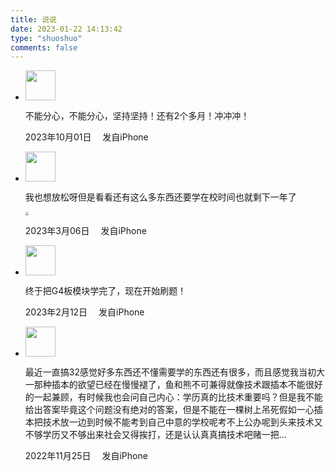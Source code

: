```yaml
---
title: 说说
date: 2023-01-22 14:13:42
type: "shuoshuo"
comments: false
---
```


<link rel="stylesheet" href="https://image-1309791158.cos.ap-guangzhou.myqcloud.com/butterfly/css/shuoshuo.css"
    media="all" onload="this.media='all'">
<link href="https://cdn.bootcdn.net/ajax/libs/font-awesome/4.7.0/css/font-awesome.min.css" rel="stylesheet" media="all" onload="this.media='all'">    

<div id="primary" class="content-area">
    <main id="main" class="site-main" role="main">
        <div id="shuoshuo_content">
            <ul class="cbp_tmtimeline">     
                <li>
                    <span class="shuoshuo_author_img">
                    <img src="https://image-1309791158.cos.ap-guangzhou.myqcloud.com/其他/微信图片_20231008142657.webp"
                            class="avatar avatar-48 zhuan" width="48" height="48">
                    </span>
                    <div class="cbp_tmlabel">
                        <p></p>
                        <p>不能分心，不能分心，坚持坚持！还有2个多月！冲冲冲！</p>
                        <p></p>
                        <p class="shuoshuo_time"><i class="fa fa-clock-o"></i>
                            <span id="masked">2023年10月01日</span>&emsp;<i class="fas fa-mobile-alt"></i> <span id="masked">发自iPhone</span>
                        </p>
                    </div>
                </li>                                              
                <li>
                    <span class="shuoshuo_author_img">
                    <img src="https://image-1309791158.cos.ap-guangzhou.myqcloud.com/其他/微信图片_20231008142657.webp"
                            class="avatar avatar-48 zhuan" width="48" height="48">
                    </span>
                    <div class="cbp_tmlabel">
                        <p></p>
                        <p>我也想放松呀但是看看还有这么多东西还要学在校时间也就剩下一年了</p>
                        <img src="https://image-1309791158.cos.ap-guangzhou.myqcloud.com/其他/微信图片_20230306094034.webp" alt=" " style="zoom:33%;" />
                        <p></p>
                        <p class="shuoshuo_time"><i class="fa fa-clock-o"></i>
                            <span id="masked">2023年3月06日</span>&emsp;<i class="fas fa-mobile-alt"></i> <span id="masked">发自iPhone</span>
                        </p>
                    </div>
                </li>             
                <li> 
                    <span class="shuoshuo_author_img">
                    <img src="https://image-1309791158.cos.ap-guangzhou.myqcloud.com/其他/微信图片_20231008142657.webp"
                            class="avatar avatar-48 zhuan" width="48" height="48">
                    </span>
                    <div class="cbp_tmlabel">
                        <p></p>
                        <p>终于把G4板模块学完了，现在开始刷题！</p>
                        <p></p>
                        <p class="shuoshuo_time"><i class="fa fa-clock-o"></i>
                            <span id="masked">2023年2月12日</span>&emsp;<i class="fas fa-mobile-alt"></i> <span id="masked">发自iPhone</span>
                        </p>
                    </div>
                </li>            
                <li> 
                    <span class="shuoshuo_author_img">
                    <img src="https://image-1309791158.cos.ap-guangzhou.myqcloud.com/其他/微信图片_20231008142657.webp"
                            class="avatar avatar-48 zhuan" width="48" height="48">
                    </span>
                    <div class="cbp_tmlabel">
                        <p></p>
                        <p>最近一直搞32感觉好多东西还不懂需要学的东西还有很多，而且感觉我当初大一那种插本的欲望已经在慢慢褪了，鱼和熊不可兼得就像技术跟插本不能很好的一起兼顾，有时候我也会问自己内心：学历真的比技术重要吗？但是我不能给出答案毕竟这个问题没有绝对的答案，但是不能在一棵树上吊死假如一心插本把技术放一边到时候不能考到自己中意的学校呢考不上公办呢到头来技术又不够学历又不够出来社会又得挨打，还是认认真真搞技术吧赌一把...</p>
                        <p></p>
                        <p class="shuoshuo_time"><i class="fa fa-clock-o"></i>
                            <span id="masked">2022年11月25日</span>&emsp;<i class="fas fa-mobile-alt"></i> <span id="masked">发自iPhone</span>
                        </p>
                    </div>
                </li>                
            </ul>
        </div>
</div>
<script type="text/javascript">
    (function () {
        var oldClass = "";
        var Obj = "";
        $(".cbp_tmtimeline li").hover(function () {
            Obj = $(this).children(".shuoshuo_author_img");
            Obj = Obj.children("img");
            oldClass = Obj.attr("class");
            var newClass = oldClass + " zhuan";
            Obj.attr("class", newClass);
        }, function () {
            Obj.attr("class", oldClass);
        })
    })
</script>

